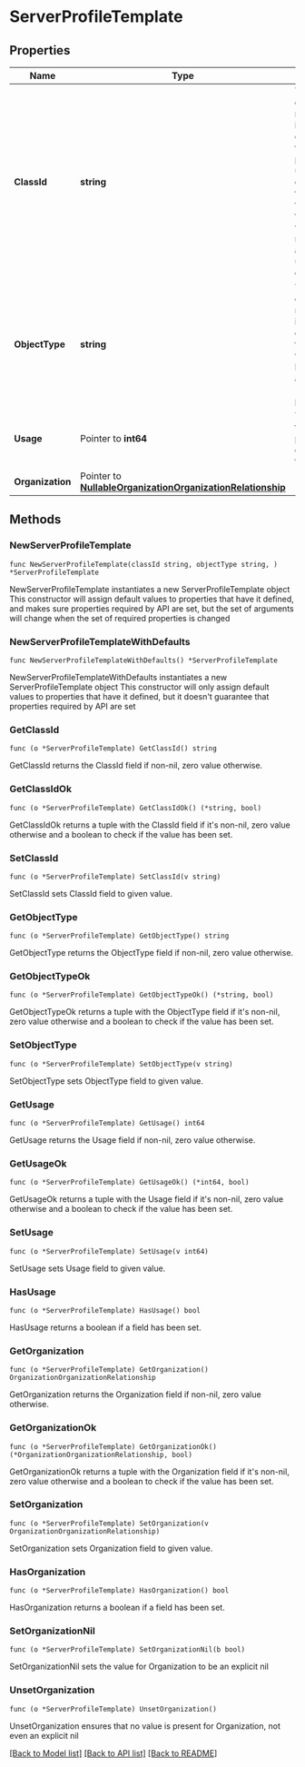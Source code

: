 # ServerProfileTemplate

## Properties

Name | Type | Description | Notes
------------ | ------------- | ------------- | -------------
**ClassId** | **string** | The fully-qualified name of the instantiated, concrete type. This property is used as a discriminator to identify the type of the payload when marshaling and unmarshaling data. | [default to "server.ProfileTemplate"]
**ObjectType** | **string** | The fully-qualified name of the instantiated, concrete type. The value should be the same as the &#39;ClassId&#39; property. | [default to "server.ProfileTemplate"]
**Usage** | Pointer to **int64** | The count of the server profiles derived from the template. | [optional] [readonly] [default to 0]
**Organization** | Pointer to [**NullableOrganizationOrganizationRelationship**](OrganizationOrganizationRelationship.md) |  | [optional] 

## Methods

### NewServerProfileTemplate

`func NewServerProfileTemplate(classId string, objectType string, ) *ServerProfileTemplate`

NewServerProfileTemplate instantiates a new ServerProfileTemplate object
This constructor will assign default values to properties that have it defined,
and makes sure properties required by API are set, but the set of arguments
will change when the set of required properties is changed

### NewServerProfileTemplateWithDefaults

`func NewServerProfileTemplateWithDefaults() *ServerProfileTemplate`

NewServerProfileTemplateWithDefaults instantiates a new ServerProfileTemplate object
This constructor will only assign default values to properties that have it defined,
but it doesn't guarantee that properties required by API are set

### GetClassId

`func (o *ServerProfileTemplate) GetClassId() string`

GetClassId returns the ClassId field if non-nil, zero value otherwise.

### GetClassIdOk

`func (o *ServerProfileTemplate) GetClassIdOk() (*string, bool)`

GetClassIdOk returns a tuple with the ClassId field if it's non-nil, zero value otherwise
and a boolean to check if the value has been set.

### SetClassId

`func (o *ServerProfileTemplate) SetClassId(v string)`

SetClassId sets ClassId field to given value.


### GetObjectType

`func (o *ServerProfileTemplate) GetObjectType() string`

GetObjectType returns the ObjectType field if non-nil, zero value otherwise.

### GetObjectTypeOk

`func (o *ServerProfileTemplate) GetObjectTypeOk() (*string, bool)`

GetObjectTypeOk returns a tuple with the ObjectType field if it's non-nil, zero value otherwise
and a boolean to check if the value has been set.

### SetObjectType

`func (o *ServerProfileTemplate) SetObjectType(v string)`

SetObjectType sets ObjectType field to given value.


### GetUsage

`func (o *ServerProfileTemplate) GetUsage() int64`

GetUsage returns the Usage field if non-nil, zero value otherwise.

### GetUsageOk

`func (o *ServerProfileTemplate) GetUsageOk() (*int64, bool)`

GetUsageOk returns a tuple with the Usage field if it's non-nil, zero value otherwise
and a boolean to check if the value has been set.

### SetUsage

`func (o *ServerProfileTemplate) SetUsage(v int64)`

SetUsage sets Usage field to given value.

### HasUsage

`func (o *ServerProfileTemplate) HasUsage() bool`

HasUsage returns a boolean if a field has been set.

### GetOrganization

`func (o *ServerProfileTemplate) GetOrganization() OrganizationOrganizationRelationship`

GetOrganization returns the Organization field if non-nil, zero value otherwise.

### GetOrganizationOk

`func (o *ServerProfileTemplate) GetOrganizationOk() (*OrganizationOrganizationRelationship, bool)`

GetOrganizationOk returns a tuple with the Organization field if it's non-nil, zero value otherwise
and a boolean to check if the value has been set.

### SetOrganization

`func (o *ServerProfileTemplate) SetOrganization(v OrganizationOrganizationRelationship)`

SetOrganization sets Organization field to given value.

### HasOrganization

`func (o *ServerProfileTemplate) HasOrganization() bool`

HasOrganization returns a boolean if a field has been set.

### SetOrganizationNil

`func (o *ServerProfileTemplate) SetOrganizationNil(b bool)`

 SetOrganizationNil sets the value for Organization to be an explicit nil

### UnsetOrganization
`func (o *ServerProfileTemplate) UnsetOrganization()`

UnsetOrganization ensures that no value is present for Organization, not even an explicit nil

[[Back to Model list]](../README.md#documentation-for-models) [[Back to API list]](../README.md#documentation-for-api-endpoints) [[Back to README]](../README.md)


